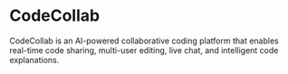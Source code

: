 # CodeCollab
CodeCollab is an AI-powered collaborative coding platform that enables real-time code sharing, multi-user editing, live chat, and intelligent code explanations.
